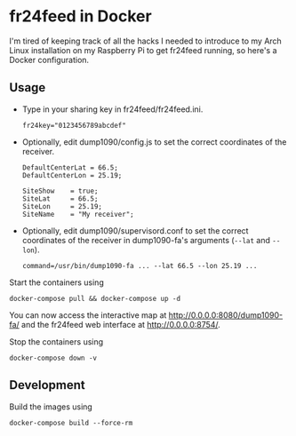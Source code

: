 fr24feed in Docker
==================

I'm tired of keeping track of all the hacks I needed to introduce to my Arch
Linux installation on my Raspberry Pi to get fr24feed running, so here's a
Docker configuration.

Usage
-----

* Type in your sharing key in fr24feed/fr24feed.ini.

      fr24key="0123456789abcdef"

* Optionally, edit dump1090/config.js to set the correct coordinates of the
receiver.

      DefaultCenterLat = 66.5;
      DefaultCenterLon = 25.19;
      
      SiteShow    = true;
      SiteLat     = 66.5;
      SiteLon     = 25.19;
      SiteName    = "My receiver";

* Optionally, edit dump1090/supervisord.conf to set the correct coordinates of
the receiver in dump1090-fa's arguments (`--lat` and `--lon`).

      command=/usr/bin/dump1090-fa ... --lat 66.5 --lon 25.19 ...

Start the containers using

    docker-compose pull && docker-compose up -d

You can now access the interactive map at http://0.0.0.0:8080/dump1090-fa/ and
the fr24feed web interface at http://0.0.0.0:8754/.

Stop the containers using

    docker-compose down -v

Development
-----------

Build the images using

    docker-compose build --force-rm
